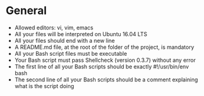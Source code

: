 # General
- Allowed editors: vi, vim, emacs
- All your files will be interpreted on Ubuntu 16.04 LTS
- All your files should end with a new line
- A README.md file, at the root of the folder of the project, is mandatory
- All your Bash script files must be executable
- Your Bash script must pass Shellcheck (version 0.3.7) without any error
- The first line of all your Bash scripts should be exactly #!/usr/bin/env bash
- The second line of all your Bash scripts should be a comment explaining what is the script doing
